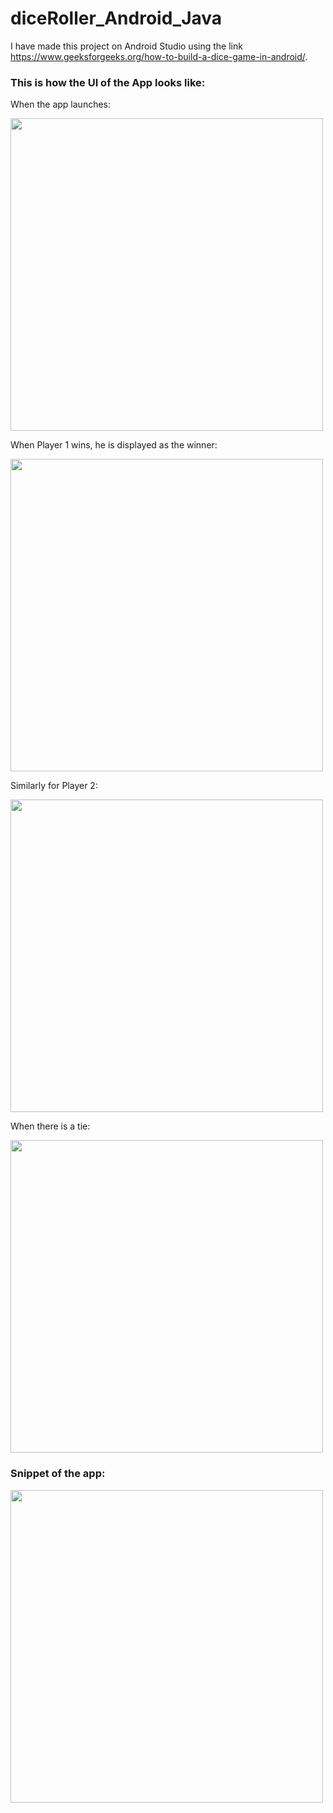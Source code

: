 # diceRoller_Android_Java

I have made this project on Android Studio using the link https://www.geeksforgeeks.org/how-to-build-a-dice-game-in-android/.


### This is how the UI of the App looks like:

When the app launches:

<img src="https://user-images.githubusercontent.com/76172860/116635168-a9d03c00-a97b-11eb-97ff-3d0f51852083.jpeg" height=500>

When Player 1 wins, he is displayed as the winner:

<img src="https://user-images.githubusercontent.com/76172860/116635161-a89f0f00-a97b-11eb-8b5c-71090e5ac13e.jpeg" height=500>

Similarly for Player 2:

<img src="https://user-images.githubusercontent.com/76172860/116635166-a9d03c00-a97b-11eb-9285-e451b2d3c4df.jpeg" height=500>

When there is a tie:

<img src="https://user-images.githubusercontent.com/76172860/116811964-cfbb3380-ab69-11eb-803c-47265d736e09.jpeg" height=500>


### Snippet of the app:

<img src="https://user-images.githubusercontent.com/76172860/116812115-a64ed780-ab6a-11eb-837d-2d2ec3fd6e8a.gif" height=500>
